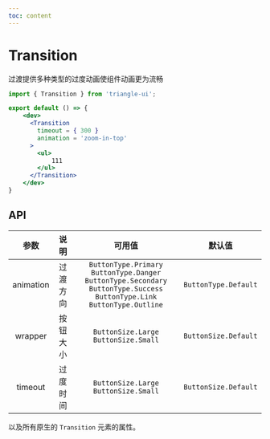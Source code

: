 ```yaml
---
toc: content
---
```


# Transition

过渡提供多种类型的过度动画使组件动画更为流畅

```jsx
import { Transition } from 'triangle-ui';

export default () => {
    <dev>
      <Transition
        timeout = { 300 }
        animation = 'zoom-in-top'
      >
        <ul>
            111
        </ul>
      </Transition>
    </dev>
}
```

## API

| 参数 | 说明 | 可用值 | 默认值 |
| :---: | :----: | :---: | :---: |
| animation | 过渡方向 | `ButtonType.Primary` <br/> `ButtonType.Danger`  `ButtonType.Secondary` <br/> `ButtonType.Success`  `ButtonType.Link`  `ButtonType.Outline` | `ButtonType.Default` |
| wrapper | 按钮大小 | `ButtonSize.Large` <br/> `ButtonSize.Small` | `ButtonSize.Default` |
| timeout | 过度时间 | `ButtonSize.Large` <br/> `ButtonSize.Small` | `ButtonSize.Default` |

以及所有原生的 `Transition` 元素的属性。

